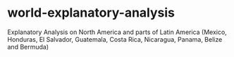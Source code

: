 # world-explanatory-analysis
Explanatory Analysis on North America and parts of Latin America (Mexico, Honduras, El Salvador, Guatemala, Costa Rica, Nicaragua, Panama, Belize and Bermuda)
